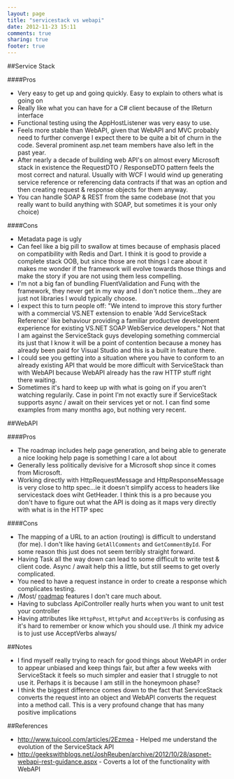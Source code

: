 ```yaml
---
layout: page
title: "servicestack vs webapi"
date: 2012-11-23 15:11
comments: true
sharing: true
footer: true
---
```


##Service Stack

####Pros
 * Very easy to get up and going quickly. Easy to explain to others what is going on
 * Really like what you can have for a C# client because of the IReturn<T> interface
 * Functional testing using the AppHostListener was very easy to use.
 * Feels more stable than WebAPI, given that WebAPI and MVC probably need to further converge I expect there to be quite a bit of churn in the code. Several prominent asp.net team members have also left in the past year.
 * After nearly a decade of building web API's on almost every Microsoft stack in existence the RequestDTO / ResponseDTO pattern feels the most correct and natural. Usually with WCF I would wind up generating service reference or referencing data contracts if that was an option and then creating request & response objects for them anyway.
 * You can handle SOAP & REST from the same codebase (not that you really want to build anything with SOAP, but sometimes it is your only choice)

####Cons
 * Metadata page is ugly
 * Can feel like a big pill to swallow at times because of emphasis placed on compatibility with Redis and Dart. I think it is good to provide a complete stack OOB, but since those are not things I care about it makes me wonder if the framework will evolve towards those things and make the story if you are not using them less compelling.
 * I'm not a big fan of bundling FluentValidation and Funq with the framework, they never get in my way and I don't notice them...they are just not libraries I would typically choose.	
 * I expect this to turn people off: "We intend to improve this story further with a commercial VS.NET extension to enable 'Add ServiceStack Reference' like behaviour providing a familiar productive development experience for existing VS.NET SOAP WebService developers." Not that I am against the ServiceStack guys developing something commercial its just that I know it will be a point of contention because a money has already been paid for Visual Studio and this is a built in feature there.
 * I could see you getting into a situation where you have to conform to an already existing API that would be more difficult with ServiceStack than with WebAPI because WebAPI already has the raw HTTP stuff right there waiting.
 * Sometimes it's hard to keep up with what is going on if you aren't watching regularily. Case in point I'm not exactly sure if ServiceStack supports async / await on their services yet or not. I can find some examples from many months ago, but nothing very recent.



##WebAPI

####Pros
 * The roadmap includes help page generation, and being able to generate a nice looking help page is something I care a lot about
 * Generally less politically devisive for a Microsoft shop since it comes from Microsoft.
 * Working directly with HttpRequestMessage and HttpResponseMessage is very close to http spec...ie it doesn't simplify access to headers like servicestack does wiht GetHeader<T>. I think this is a pro because you don't have to figure out what the API is doing as it maps very directly with what is in the HTTP spec

####Cons
 * The mapping of a URL to an action (routing) is difficult to understand (for me). I don't like having `GetAllComments` and `GetCommentById`. For some reason this just does not seem terribly straight forward.
 * Having Task all the way down can lead to some difficult to write test & client code. Async / await help this a little, but still seems to get overly complicated.
 * You need to have a request instance in order to create a response which complicates testing.
 * /Most/ [roadmap](http://aspnetwebstack.codeplex.com/wikipage?title=Roadmap) features I don't care much about.
 * Having to subclass ApiController really hurts when you want to unit test your controller
 * Having attributes like `HttpPost`, `HttpPut` and `AcceptVerbs` is confusing as it's hard to remember or know which you should use. /I think my advice is to just use AcceptVerbs always/


##Notes

 * I find myself really trying to reach for good things about WebAPI in order to appear unbiased and keep things fair, but after a few weeks with ServiceStack it feels so much simpler and easier that I struggle to not use it. Perhaps it is because I am still in the honeymoon phase?
 * I think the biggest difference comes down to the fact that ServiceStack converts the request into an object and WebAPI converts the request into a method call. This is a very profound change that has many positive implications

##References

 * http://www.tuicool.com/articles/2Ezmea - Helped me understand the evolution of the ServiceStack API
 * http://geekswithblogs.net/JoshReuben/archive/2012/10/28/aspnet-webapi-rest-guidance.aspx - Coverts a lot of the functionality with WebAPI